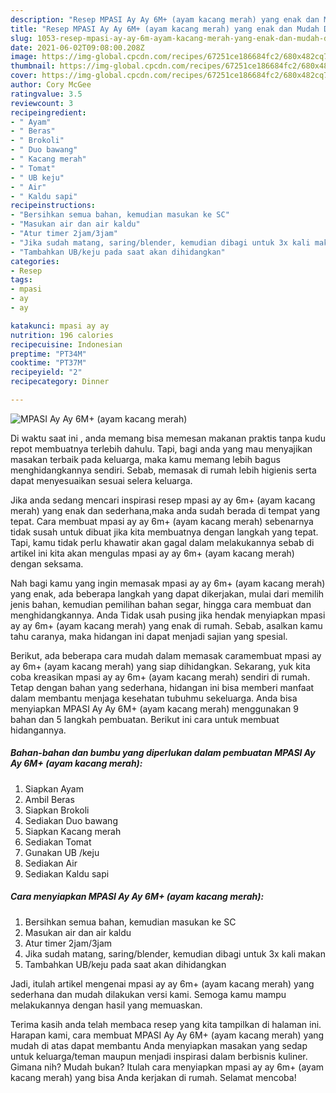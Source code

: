 ```yaml
---
description: "Resep MPASI Ay Ay 6M+ (ayam kacang merah) yang enak dan Mudah Dibuat"
title: "Resep MPASI Ay Ay 6M+ (ayam kacang merah) yang enak dan Mudah Dibuat"
slug: 1053-resep-mpasi-ay-ay-6m-ayam-kacang-merah-yang-enak-dan-mudah-dibuat
date: 2021-06-02T09:08:00.208Z
image: https://img-global.cpcdn.com/recipes/67251ce186684fc2/680x482cq70/mpasi-ay-ay-6m-ayam-kacang-merah-foto-resep-utama.jpg
thumbnail: https://img-global.cpcdn.com/recipes/67251ce186684fc2/680x482cq70/mpasi-ay-ay-6m-ayam-kacang-merah-foto-resep-utama.jpg
cover: https://img-global.cpcdn.com/recipes/67251ce186684fc2/680x482cq70/mpasi-ay-ay-6m-ayam-kacang-merah-foto-resep-utama.jpg
author: Cory McGee
ratingvalue: 3.5
reviewcount: 3
recipeingredient:
- " Ayam"
- " Beras"
- " Brokoli"
- " Duo bawang"
- " Kacang merah"
- " Tomat"
- " UB keju"
- " Air"
- " Kaldu sapi"
recipeinstructions:
- "Bersihkan semua bahan, kemudian masukan ke SC"
- "Masukan air dan air kaldu"
- "Atur timer 2jam/3jam"
- "Jika sudah matang, saring/blender, kemudian dibagi untuk 3x kali makan"
- "Tambahkan UB/keju pada saat akan dihidangkan"
categories:
- Resep
tags:
- mpasi
- ay
- ay

katakunci: mpasi ay ay 
nutrition: 196 calories
recipecuisine: Indonesian
preptime: "PT34M"
cooktime: "PT37M"
recipeyield: "2"
recipecategory: Dinner

---
```



![MPASI Ay Ay 6M+ (ayam kacang merah)](https://img-global.cpcdn.com/recipes/67251ce186684fc2/680x482cq70/mpasi-ay-ay-6m-ayam-kacang-merah-foto-resep-utama.jpg)

Di waktu  saat ini , anda memang bisa memesan makanan praktis tanpa kudu repot membuatnya terlebih dahulu. Tapi, bagi anda yang mau menyajikan masakan terbaik pada keluarga, maka kamu memang lebih bagus menghidangkannya sendiri. Sebab, memasak di rumah lebih higienis serta dapat menyesuaikan sesuai selera keluarga.

Jika anda sedang mencari inspirasi resep mpasi ay ay 6m+ (ayam kacang merah) yang enak dan sederhana,maka anda sudah berada di tempat yang tepat. Cara membuat mpasi ay ay 6m+ (ayam kacang merah)  sebenarnya tidak susah untuk dibuat jika kita membuatnya dengan langkah yang tepat. Tapi, kamu tidak perlu khawatir akan gagal dalam melakukannya 
sebab di artikel ini kita akan mengulas mpasi ay ay 6m+ (ayam kacang merah) dengan seksama.  



Nah bagi kamu yang ingin memasak mpasi ay ay 6m+ (ayam kacang merah) yang enak, ada beberapa langkah yang dapat dikerjakan, mulai dari memilih jenis bahan, kemudian pemilihan bahan segar, hingga cara membuat dan menghidangkannya. Anda Tidak usah pusing jika hendak menyiapkan mpasi ay ay 6m+ (ayam kacang merah) yang enak di rumah. Sebab, asalkan kamu  tahu caranya, maka hidangan ini dapat menjadi sajian yang spesial.

Berikut, ada beberapa cara mudah dalam memasak caramembuat mpasi ay ay 6m+ (ayam kacang merah) yang siap dihidangkan. Sekarang, yuk kita coba kreasikan mpasi ay ay 6m+ (ayam kacang merah) sendiri di rumah. Tetap dengan bahan yang sederhana, hidangan ini bisa memberi manfaat dalam membantu menjaga kesehatan tubuhmu sekeluarga. Anda bisa menyiapkan MPASI Ay Ay 6M+ (ayam kacang merah) menggunakan 9 bahan dan 5 langkah pembuatan. Berikut ini cara untuk membuat hidangannya.

<!--inarticleads1-->

##### Bahan-bahan dan bumbu yang diperlukan dalam pembuatan MPASI Ay Ay 6M+ (ayam kacang merah):

1. Siapkan  Ayam
1. Ambil  Beras
1. Siapkan  Brokoli
1. Sediakan  Duo bawang
1. Siapkan  Kacang merah
1. Sediakan  Tomat
1. Gunakan  UB /keju
1. Sediakan  Air
1. Sediakan  Kaldu sapi




<!--inarticleads2-->

##### Cara menyiapkan MPASI Ay Ay 6M+ (ayam kacang merah):

1. Bersihkan semua bahan, kemudian masukan ke SC
1. Masukan air dan air kaldu
1. Atur timer 2jam/3jam
1. Jika sudah matang, saring/blender, kemudian dibagi untuk 3x kali makan
1. Tambahkan UB/keju pada saat akan dihidangkan




Jadi, itulah artikel mengenai  mpasi ay ay 6m+ (ayam kacang merah)  yang sederhana dan mudah dilakukan versi kami. Semoga kamu mampu melakukannya dengan hasil yang memuaskan. 

Terima kasih anda telah membaca resep yang kita tampilkan di halaman ini. Harapan kami, cara membuat  MPASI Ay Ay 6M+ (ayam kacang merah) yang mudah di atas dapat membantu Anda menyiapkan masakan yang sedap untuk keluarga/teman maupun menjadi inspirasi dalam berbisnis kuliner. Gimana nih? Mudah bukan? Itulah cara menyiapkan mpasi ay ay 6m+ (ayam kacang merah) yang bisa Anda kerjakan di rumah. Selamat mencoba!

